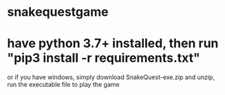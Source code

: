 # snakequestgame

# have python 3.7+ installed, then run "pip3 install -r requirements.txt"

or if you have windows, simply download SnakeQuest-exe.zip and unzip, run the executable file to play the game

